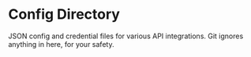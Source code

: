 # Config Directory

JSON config and credential files for various API integrations. Git ignores anything in here, for your safety.
